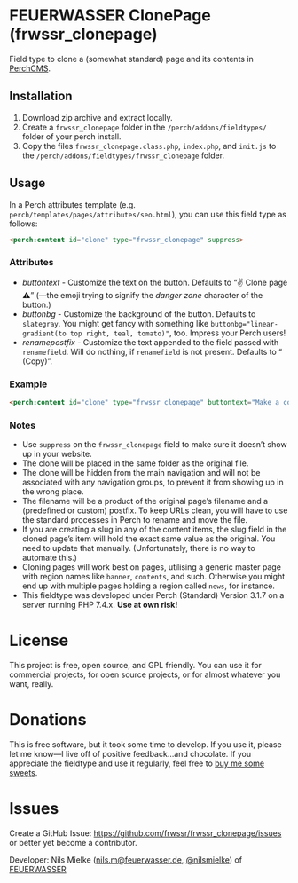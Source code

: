 # FEUERWASSER ClonePage (frwssr_clonepage)
Field type to clone a (somewhat standard) page and its contents in [PerchCMS](https://grabaperch.com/).

## Installation

1. Download zip archive and extract locally.
1. Create a `frwssr_clonepage` folder in the `/perch/addons/fieldtypes/` folder of your perch install.
1. Copy the files `frwssr_clonepage.class.php`, `index.php`, and `init.js` to the `/perch/addons/fieldtypes/frwssr_clonepage` folder.

## Usage
In a Perch attributes template (e.g. `perch/templates/pages/attributes/seo.html`), you can use this field type as follows:
```html
<perch:content id="clone" type="frwssr_clonepage" suppress>
```

### Attributes
- *buttontext* - Customize the text on the button. Defaults to “✌️ Clone page ⚠️” (—the emoji trying to signify the *danger zone* character of the button.)
- *buttonbg* - Customize the background of the button. Defaults to `slategray`. You might get fancy with something like `buttonbg="linear-gradient(to top right, teal, tomato)"`, too. Impress your Perch users!
- *renamepostfix* - Customize the text appended to the field passed with `renamefield`. Will do nothing, if `renamefield` is not present. Defaults to “ (Copy)”.

### Example
```html
<perch:content id="clone" type="frwssr_clonepage" buttontext="Make a copy of this awesome page" buttonbg="linear-gradient(to top right, teal, tomato)" renamepostfix="—copy" suppress>
```

### Notes
- Use `suppress` on the `frwssr_clonepage` field to make sure it doesn’t show up in your website.
- The clone will be placed in the same folder as the original file.
- The clone will be hidden from the main navigation and will not be associated with any navigation groups, to prevent it from showing up in the wrong place.
- The filename will be a product of the original page’s filename and a (predefined or custom) postfix. To keep URLs clean, you will have to use the standard processes in Perch to rename and move the file.
- If you are creating a slug in any of the content items, the slug field in the cloned page’s item will hold the exact same value as the original. You need to update that manually. (Unfortunately, there is no way to automate this.)
- Cloning pages will work best on pages, utilising a generic master page with region names like `banner`, `contents`, and such. Otherwise you might end up with multiple pages holding a region called `news`, for instance.
- This fieldtype was developed under Perch (Standard) Version 3.1.7 on a server running PHP 7.4.x. **Use at own risk!**


# License
This project is free, open source, and GPL friendly. You can use it for commercial projects, for open source projects, or for almost whatever you want, really.

# Donations
This is free software, but it took some time to develop. If you use it, please let me know—I live off of positive feedback…and chocolate.
If you appreciate the fieldtype and use it regularly, feel free to [buy me some sweets](https://paypal.me/nlsmlk).

# Issues
Create a GitHub Issue: https://github.com/frwssr/frwssr_clonepage/issues or better yet become a contributor.

Developer: Nils Mielke (nils.m@feuerwasser.de, [@nilsmielke](https://twitter.com/nilsmielke)) of [FEUERWASSER](https://www.feuerwasser.de)